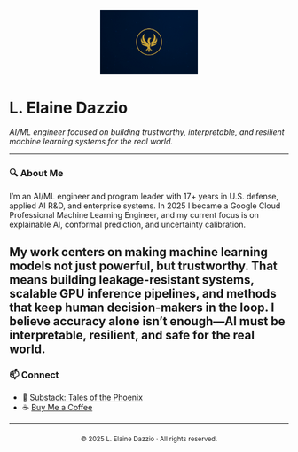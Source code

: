 <!-- Banner -->
<p align="center">
  <img src="ChatGPT Image Aug 9, 2025, 09_32_30 PM.jpg" alt="Phoenix Banner" width="35%">
</p>

# L. Elaine Dazzio

*AI/ML engineer focused on building trustworthy, interpretable, and resilient machine learning systems for the real world.*

---

### 🔍 About Me
I’m an AI/ML engineer and program leader with 17+ years in U.S. defense, applied AI R&D, and enterprise systems. In 2025 I became a Google Cloud Professional Machine Learning Engineer, and my current focus is on explainable AI, conformal prediction, and uncertainty calibration.

My work centers on making machine learning models not just powerful, but trustworthy. That means building leakage-resistant systems, scalable GPU inference pipelines, and methods that keep human decision-makers in the loop. I believe accuracy alone isn’t enough—AI must be interpretable, resilient, and safe for the real world.
---

### 📫 Connect
- 📰 [Substack: Tales of the Phoenix](https://talesofthephoenix.substack.com/)  
- ☕ [Buy Me a Coffee](https://www.buymeacoffee.com/ledazzio)

---

<p align="center">
  <sub>© 2025 L. Elaine Dazzio · All rights reserved.</sub>
</p>


